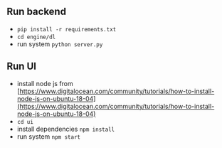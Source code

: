 ## Run backend
- `pip install -r requirements.txt `
- `cd engine/dl` 
- run system `python server.py`

## Run UI
- install node js from [https://www.digitalocean.com/community/tutorials/how-to-install-node-js-on-ubuntu-18-04](https://www.digitalocean.com/community/tutorials/how-to-install-node-js-on-ubuntu-18-04)
- `cd ui` 
- install dependencies `npm install` 
- run system `npm start`
